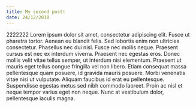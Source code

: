 ```yaml
---
title: My second post!
date: 24/12/2018
---
```


2222222 Lorem ipsum dolor sit amet, consectetur adipiscing elit. Fusce ut pharetra tortor. Aenean eu blandit felis. Sed lobortis enim non ultricies consectetur. Phasellus nec dui nisl. Fusce nec mollis neque. Praesent cursus est nec ex interdum viverra. Praesent nec egestas eros. Donec mollis velit vitae tellus semper, ut interdum nisi elementum. Praesent ut mauris eget tellus congue fringilla vel non libero. Etiam consequat massa pellentesque quam posuere, id gravida mauris posuere. Morbi venenatis vitae nisi ut vulputate. Aliquam faucibus id erat eu pellentesque. Suspendisse egestas metus sed nibh commodo laoreet. Proin ac nisl et neque tempor varius eget non neque. Nunc at vestibulum dolor, pellentesque iaculis magna.